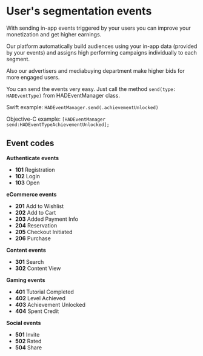 #  User's segmentation events

With sending in-app events triggered by your users you can improve your monetization and get higher earnings.

Our platform automatically build audiences using your in-app data (provided by your events) and assigns high performing campaigns individually to each segment.

Also our advertisers and mediabuying department make higher bids for more engaged users.

You can send the events very easy. Just call the method `send(type: HADEventType)` from HADEventManager class.

Swift example: `HADEventManager.send(.achievementUnlocked)`

Objective-C example: `[HADEventManager send:HADEventTypeAchievementUnlocked];`

## Event codes

**Authenticate events**

* __101__ Registration
* __102__ Login
* __103__ Open

**eCommerce events**

* __201__ Add to Wishlist
* __202__ Add to Cart
* __203__ Added Payment Info
* __204__ Reservation
* __205__ Checkout Initiated
* __206__ Purchase

**Content events**

* __301__ Search
* __302__ Content View

**Gaming events**

* __401__ Tutorial Completed
* __402__ Level Achieved
* __403__ Achievement Unlocked
* __404__ Spent Credit

**Social events**

* __501__ Invite
* __502__ Rated
* __504__ Share
